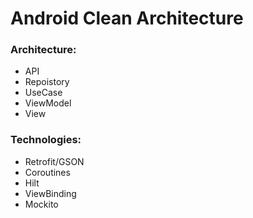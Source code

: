 # Android Clean Architecture

### Architecture:
- API
- Repoistory
- UseCase
- ViewModel
- View

### Technologies:
- Retrofit/GSON
- Coroutines
- Hilt
- ViewBinding
- Mockito
